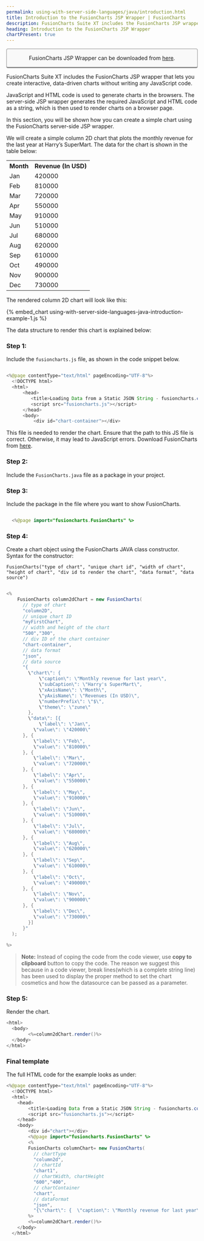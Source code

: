 ```yaml
---
permalink: using-with-server-side-languages/java/introduction.html
title: Introduction to the FusionCharts JSP Wrapper | FusionCharts
description: FusionCharts Suite XT includes the FusionCharts JSP wrapper that lets you create interactive, data-driven charts without writing any JavaScript code.
heading: Introduction to the FusionCharts JSP Wrapper
chartPresent: true
---
```


<p style="background:rgba(249, 249, 249, 1); padding:15px; border:1px solid #888; border-bottom-width:3px; border-radius:4px; text-align:center;">FusionCharts JSP Wrapper can be downloaded from <a href="http://www.fusioncharts.com/jsp-charts/" target="_blank">here</a>.</p>

FusionCharts Suite XT includes the FusionCharts JSP wrapper that lets you create interactive, data-driven charts without writing any JavaScript code.

JavaScript and HTML code is used to generate charts in the browsers. The server-side JSP wrapper generates the required JavaScript and HTML code as a string, which is then used to render charts on a browser page.

In this section, you will be shown how you can create a simple chart using the FusionCharts server-side JSP wrapper.

We will create a simple column 2D chart that plots the monthly revenue for the last year at Harry’s SuperMart. The data for the chart is shown in the table below:

<table>
  <tr>
    <th>Month</th>
    <th>Revenue (In USD)</th>
  </tr>
  <tr>
    <td>Jan</td>
    <td>420000</td>
  </tr>
  <tr>
    <td>Feb</td>
    <td>810000</td>
  </tr>
  <tr>
    <td>Mar</td>
    <td>720000</td>
  </tr>
  <tr>
    <td>Apr</td>
    <td>550000</td>
  </tr>
  <tr>
    <td>May</td>
    <td>910000</td>
  </tr>
  <tr>
    <td>Jun</td>
    <td>510000</td>
  </tr>
  <tr>
    <td>Jul</td>
    <td>680000</td>
  </tr>
  <tr>
    <td>Aug</td>
    <td>620000</td>
  </tr>
  <tr>
    <td>Sep</td>
    <td>610000</td>
  </tr>
  <tr>
    <td>Oct</td>
    <td>490000</td>
  </tr>
  <tr>
    <td>Nov</td>
    <td>900000</td>
  </tr>
  <tr>
    <td>Dec</td>
    <td>730000</td>
  </tr>
</table>


The rendered column 2D chart will look like this:

{% embed_chart using-with-server-side-languages-java-introduction-example-1.js %}

The data structure to render this chart is explained below:

### Step 1:

Include the `fusioncharts.js` file, as shown in the code snippet below. 

```java

<%@page contentType="text/html" pageEncoding="UTF-8"%>
  <!DOCTYPE html>
  <html>
      <head>
         <title>Loading Data from a Static JSON String - fusioncharts.com</title>
         <script src="fusioncharts.js"></script>
      </head>
      <body>
          <div id="chart-container"></div>

```

This file is needed to render the chart. Ensure that the path to this JS file is correct. Otherwise, it may lead to JavaScript errors. Download FusionCharts from <a href="http://www.fusioncharts.com/download/" target="_blank">here</a>.

### Step 2: 

Include the `FusionCharts.java` file as a package in your project.

### Step 3: 

Include the package in the file where you want to show FusionCharts.

```java

  <%@page import="fusioncharts.FusionCharts" %>

```

### Step 4: 

Create a chart object using the FusionCharts JAVA class constructor. 
Syntax for the constructor: 

`FusionCharts("type of chart", "unique chart id", "width of chart", "height of chart", "div id to render the chart", "data format", "data source")`

<textarea style="display:none;" class='java-only'>
  <%
    FusionCharts columnChart= new FusionCharts(
    "column2d",// chartType
      "chart1",// chartId
    "600","400",// chartWidth, chartHeight
    "chart-container",// chartContainer
    "json",// dataFormat
    "{\"chart\": {  \"caption\": \"Monthly revenue for last year\",\"subCaption\": \"Harry’s SuperMart\",\"xAxisName\": \"Month\",\"yAxisName\": \"Revenues (In USD)\",\"numberPrefix\": \"$\",\"theme\": \"zune\"},\"data\": [{\"label\": \"Jan\",\"value\": \"420000\"}, {\"label\": \"Feb\",\"value\": \"810000\"}, {\"label\": \"Mar\",\"value\": \"720000\"}, {\"label\": \"Apr\",\"value\": \"550000\"}, {\"label\": \"May\",\"value\": \"910000\"}, {\"label\": \"Jun\",\"value\": \"510000\"}, {\"label\": \"Jul\",\"value\": \"680000\"}, {\"label\": \"Aug\",\"value\": \"620000\"}, {\"label\": \"Sep\",\"value\": \"610000\"}, {\"label\": \"Oct\",\"value\": \"490000\"}, {\"label\": \"Nov\",\"value\": \"900000\"}, {\"label\": \"Dec\",\"value\": \"730000\"}]}");
  %>
</textarea>

```java

<%
    FusionCharts column2dChart = new FusionCharts(
      // type of chart
      "column2D",	    
      // unique chart ID
      "myFirstChart",
      // width and height of the chart	
      "500","300",	
      // div ID of the chart container
      "chart-container",
      // data format		
      "json",	
      // data source		
      "{              
      	\"chart\": {  
      		\"caption\": \"Monthly revenue for last year\",  
      		\"subCaption\": \"Harry's SuperMart\", 
      		\"xAxisName\": \"Month\",  
      		\"yAxisName\": \"Revenues (In USD)\",    
      		\"numberPrefix\": \"$\",   
      		\"theme\": \"zune\" 
      	},                                   
      	\"data\": [{    
      		\"label\": \"Jan\",
          \"value\": \"420000\"
      }, {
          \"label\": \"Feb\",
          \"value\": \"810000\"
      }, {
          \"label\": \"Mar\",
          \"value\": \"720000\"
      }, {
          \"label\": \"Apr\",
          \"value\": \"550000\"
      }, {
          \"label\": \"May\",
          \"value\": \"910000\"
      }, {
          \"label\": \"Jun\",
          \"value\": \"510000\"
      }, {
          \"label\": \"Jul\",
          \"value\": \"680000\"
      }, {
          \"label\": \"Aug\",
          \"value\": \"620000\"
      }, {
          \"label\": \"Sep\",
          \"value\": \"610000\"
      }, {
          \"label\": \"Oct\",
          \"value\": \"490000\"
      }, {
          \"label\": \"Nov\",
          \"value\": \"900000\"
      }, {
          \"label\": \"Dec\",
          \"value\": \"730000\"   
      	}]  
      }"
  );
        
%>

```

>  __Note:__ Instead of coping the code from the code viewer, use __copy to clipboard__ button to copy the code. The reason we suggest this because in a code viewer, break lines(which is a complete  string line) has been used to display the proper method to set the chart cosmetics and how the datasource can be passed as a parameter.


### Step 5:

Render the chart.

```java
<html>
  <body>
		<%=column2dChart.render()%>
  </body>
</html>
```

### Final template

The full HTML code for the example looks as under:

```java
<%@page contentType="text/html" pageEncoding="UTF-8"%>
  <!DOCTYPE html>
  <html>
    <head>
        <title>Loading Data from a Static JSON String - fusioncharts.com</title>
        <script src="fusioncharts.js"></script>
    </head>
    <body>
        <div id="chart"></div>
        <%@page import="fusioncharts.FusionCharts" %>
        <%
        FusionCharts columnChart= new FusionCharts(
          // chartType
          "column2d",
          // chartId
          "chart1",
          // chartWidth, chartHeight
          "600","400",
          // chartContainer
          "chart",
          // dataFormat
          "json",
          "{\"chart\": {  \"caption\": \"Monthly revenue for last year\",\"subCaption\": \"Harry’s SuperMart\",\"xAxisName\": \"Month\",\"yAxisName\": \"Revenues (In USD)\",\"numberPrefix\": \"$\",\"theme\": \"zune\"},\"data\": [{\"label\": \"Jan\",\"value\": \"420000\"}, {\"label\": \"Feb\",\"value\": \"810000\"}, {\"label\": \"Mar\",\"value\": \"720000\"}, {\"label\": \"Apr\",\"value\": \"550000\"}, {\"label\": \"May\",\"value\": \"910000\"}, {\"label\": \"Jun\",\"value\": \"510000\"}, {\"label\": \"Jul\",\"value\": \"680000\"}, {\"label\": \"Aug\",\"value\": \"620000\"}, {\"label\": \"Sep\",\"value\": \"610000\"}, {\"label\": \"Oct\",\"value\": \"490000\"}, {\"label\": \"Nov\",\"value\": \"900000\"}, {\"label\": \"Dec\",\"value\": \"730000\"}]}");
        %>
        <%=column2dChart.render()%>
    </body>
  </html>
```